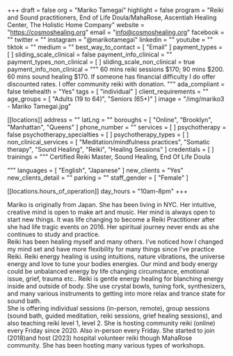 +++
draft = false
org = "Mariko Tamegai"
highlight = false
program = "Reiki and Sound practitioners, End of Life Doula/MahaRose, Ascentiah Healing Center, The Holistic Home Company"
website = "https://cosmoshealing.org"
email = "info@cosmoshealing.org"
facebook = ""
twitter = ""
instagram = "@marikotamegai"
linkedin = ""
youtube = ""
tiktok = ""
medium = ""
best_way_to_contact = [ "Email" ]
payment_types = [ ]
sliding_scale_clinical = false
payment_info_clinical = ""
payment_types_non_clinical = [ ]
sliding_scale_non_clinical = true
payment_info_non_clinical = """
60 mins reiki sessions $170; 90 mins $200.
60 mins sound healing $170.
If someone has financial difficulty I do offer discounted rates.
I offer community reiki with donation. """
ada_compliant = false
telehealth = "Yes"
tags = [ "individual" ]
client_requirements = ""
age_groups = [ "Adults (19 to 64)", "Seniors (65+)" ]
image = "/img/mariko3 - Mariko Tamegai.jpg"

[[locations]]
address = ""
latLng = ""
boroughs = [ "Online", "Brooklyn", "Manhattan", "Queens" ]
phone_number = ""
services = [ ]
psychotherapy = false
psychotherapy_specialties = [ ]
psychotherapy_types = [ ]
non_clinical_services = [
  "Meditation/mindfulness practices",
  "Somatic therapy",
  "Sound Healing",
  "Reiki",
  "Healing Sessions"
]
credentials = [ ]
trainings = """
Certified Reiki Master, Sound Healing, End Of Life Doula 

"""
languages = [ "English", "Japanese" ]
new_clients = "Yes"
new_clients_detail = ""
parking = ""
staff_gender = [ "Female" ]

  [[locations.hours_of_operation]]
  day_hours = "10am-8pm"
+++

Mariko is originally from Japan.  She has been living in NYC. Her intuitive, creative mind is open to make art and music.  Her mind is always open to start new things.  It was life changing to become a Reiki Practitioner after she had life tragic events on 2016.  Her spiritual journey never ends as she continues to study and practice. <br>
Reiki has been healing myself and many others. I’ve noticed how I changed my mind set and have more flexibility for many things since I’ve practice Reiki.  Reiki energy healing is using intuitions, nature vibrations, the universe energy and love to tune your bodies energies.  Our mind and body energy could be unbalanced energy by life changing circumstance, emotional issue, grief, trauma etc..  Reiki is gentle energy healing for blanching energy inside and outside of body.  She use crystal bowls, tuning fork, synthesizers, and many  various instruments  to getting into more relax and trance state for sound bath. <br>
She is offering individual sessions (in-person, remote), group sessions (sound bath, guided meditation, reiki sessions, grief healing sessions), and also teaching reiki level 1, level 2.  She is hosting community reiki (online) every Friday since 2020.  Also in-person every Friday.  She started to join (2018)and host (2023) hospital volunteer reiki though MahaRose community.  She has been hosting many various types of workshops.
